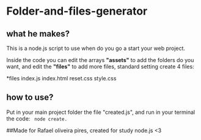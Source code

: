 # **Folder-and-files-generator**

## what he makes?

This is a node.js script to use when do you go a start your web project.

Inside the code you can edit the arrays **"assets"** to add the folders do you want, and edit the **"files"** to add more files, standard setting create 4 files:

*files
  index.js
  index.html
  reset.css
  style.css

## how to use?

Put in your main project folder the file "created.js", and run in your terminal the code: ``` node create.```

##Made for Rafael oliveira pires, created for study node.js <3
